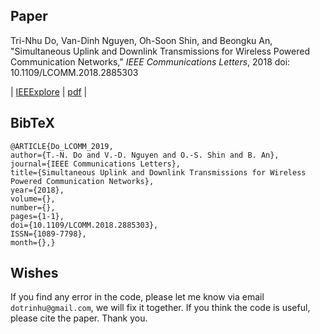 ## Paper
Tri-Nhu Do, Van-Dinh Nguyen, Oh-Soon Shin, and Beongku An, "Simultaneous Uplink and Downlink Transmissions for Wireless Powered Communication Networks," *IEEE Communications Letters*, 2018
doi: 10.1109/LCOMM.2018.2885303 

| [IEEExplore](https://ieeexplore.ieee.org/document/8565946) | [pdf](https://www.researchgate.net/publication/329461201_Simultaneous_Uplink_and_Downlink_Transmissions_for_Wireless_Powered_Communication_Networks) |

## BibTeX

```
@ARTICLE{Do_LCOMM_2019, 
author={T.-N. Do and V.-D. Nguyen and O.-S. Shin and B. An}, 
journal={IEEE Communications Letters}, 
title={Simultaneous Uplink and Downlink Transmissions for Wireless Powered Communication Networks}, 
year={2018}, 
volume={}, 
number={}, 
pages={1-1}, 
doi={10.1109/LCOMM.2018.2885303}, 
ISSN={1089-7798}, 
month={},}
```
## Wishes
If you find any error in the code, please let me know via email ```dotrinhu@gmail.com```, we will fix it together. If you think the code is useful, please cite the paper. Thank you.
